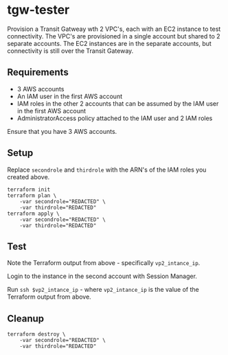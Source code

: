 # tgw-tester

Provision a Transit Gatweay wth 2 VPC's, each with an EC2 instance to test connectivity. The VPC's are provisioned in a single account but shared to 2 separate accounts. The EC2 instances are in the separate accounts, but connectivity is still over the Transit Gateway.

## Requirements

* 3 AWS accounts
* An IAM user in the first AWS account
* IAM roles in the other 2 accounts that can be assumed by the IAM user in the first AWS account
* AdministratorAccess policy attached to the IAM user and 2 IAM roles

Ensure that you have 3 AWS accounts.

## Setup

Replace `secondrole` and `thirdrole` with the ARN's of the IAM roles you created above.

```
terraform init
terraform plan \
    -var secondrole="REDACTED" \
    -var thirdrole="REDACTED"
terraform apply \
    -var secondrole="REDACTED" \
    -var thirdrole="REDACTED"
```

## Test

Note the Terraform output from above - specifically `vp2_intance_ip`.

Login to the instance in the second account with Session Manager. 

Run `ssh $vp2_intance_ip` - where `vp2_intance_ip` is the value of the Terraform output from above.

## Cleanup

```
terraform destroy \
    -var secondrole="REDACTED" \
    -var thirdrole="REDACTED"
```